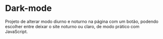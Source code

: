 # Dark-mode
Projeto de alterar modo diurno e noturno na página com um botão, podendo escolher entre deixar o site noturno ou claro, de modo prático com JavaScript.
